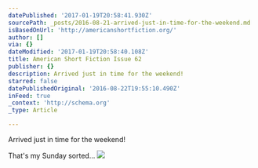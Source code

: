 ```yaml
---
datePublished: '2017-01-19T20:58:41.930Z'
sourcePath: _posts/2016-08-21-arrived-just-in-time-for-the-weekend.md
isBasedOnUrl: 'http://americanshortfiction.org/'
author: []
via: {}
dateModified: '2017-01-19T20:58:40.108Z'
title: American Short Fiction Issue 62
publisher: {}
description: Arrived just in time for the weekend!
starred: false
datePublishedOriginal: '2016-08-22T19:55:10.490Z'
inFeed: true
_context: 'http://schema.org'
_type: Article

---
```

Arrived just in time for the weekend!

That's my Sunday sorted...
![](https://the-grid-user-content.s3-us-west-2.amazonaws.com/c728cfeb-aa5c-4ad4-81b3-092ee94770f8.png)